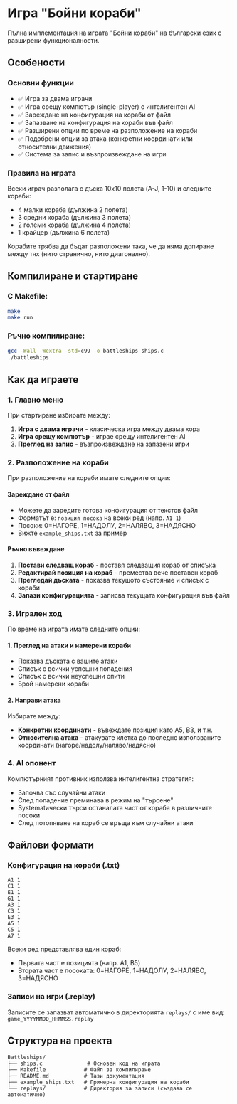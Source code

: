 # Игра "Бойни кораби"

Пълна имплементация на играта "Бойни кораби" на български език с разширени функционалности.

## Особености

### Основни функции
- ✅ Игра за двама играчи
- ✅ Игра срещу компютър (single-player) с интелигентен AI
- ✅ Зареждане на конфигурация на кораби от файл
- ✅ Запазване на конфигурация на кораби във файл
- ✅ Разширени опции по време на разположение на кораби
- ✅ Подобрени опции за атака (конкретни координати или относителни движения)
- ✅ Система за запис и възпроизвеждане на игри

### Правила на играта
Всеки играч разполага с дъска 10x10 полета (A-J, 1-10) и следните кораби:
- 4 малки кораба (дължина 2 полета)
- 3 средни кораба (дължина 3 полета)  
- 2 големи кораба (дължина 4 полета)
- 1 крайцер (дължина 6 полета)

Корабите трябва да бъдат разположени така, че да няма допиране между тях (нито странично, нито диагонално).

## Компилиране и стартиране

### С Makefile:
```bash
make
make run
```

### Ръчно компилиране:
```bash
gcc -Wall -Wextra -std=c99 -o battleships ships.c
./battleships
```

## Как да играете

### 1. Главно меню
При стартиране избирате между:
1. **Игра с двама играчи** - класическа игра между двама хора
2. **Игра срещу компютър** - играе срещу интелигентен AI
3. **Преглед на запис** - възпроизвеждане на запазени игри

### 2. Разположение на кораби

При разположение на кораби имате следните опции:

#### Зареждане от файл
- Можете да заредите готова конфигурация от текстов файл
- Форматът е: `позиция посока` на всеки ред (напр. `A1 1`)
- Посоки: 0=НАГОРЕ, 1=НАДОЛУ, 2=НАЛЯВО, 3=НАДЯСНО
- Вижте `example_ships.txt` за пример

#### Ръчно въвеждане
1. **Постави следващ кораб** - поставя следващия кораб от списъка
2. **Редактирай позиция на кораб** - премества вече поставен кораб
3. **Прегледай дъската** - показва текущото състояние и списък с кораби
4. **Запази конфигурацията** - записва текущата конфигурация във файл

### 3. Игрален ход

По време на играта имате следните опции:

#### 1. Преглед на атаки и намерени кораби
- Показва дъската с вашите атаки
- Списък с всички успешни попадения
- Списък с всички неуспешни опити
- Брой намерени кораби

#### 2. Направи атака
Избирате между:
- **Конкретни координати** - въвеждате позиция като A5, B3, и т.н.
- **Относителна атака** - атакувате клетка до последно използваните координати (нагоре/надолу/наляво/надясно)

### 4. AI опонент

Компютърният противник използва интелигентна стратегия:
- Започва със случайни атаки
- След попадение преминава в режим на "търсене"
- Systematически търси останалата част от кораба в различните посоки
- След потопяване на кораб се връща към случайни атаки

## Файлови формати

### Конфигурация на кораби (.txt)
```
A1 1
C1 1  
E1 1
G1 1
A3 1
C3 1
E3 1
A5 1
C5 1
A7 1
```

Всеки ред представлява един кораб:
- Първата част е позицията (напр. A1, B5)
- Втората част е посоката: 0=НАГОРЕ, 1=НАДОЛУ, 2=НАЛЯВО, 3=НАДЯСНО

### Записи на игри (.replay)
Записите се запазват автоматично в директорията `replays/` с име вид:
`game_YYYYMMDD_HHMMSS.replay`

## Структура на проекта

```
Battleships/
├── ships.c              # Основен код на играта
├── Makefile            # Файл за компилиране
├── README.md           # Тази документация
├── example_ships.txt   # Примерна конфигурация на кораби
└── replays/            # Директория за записи (създава се автоматично)
```